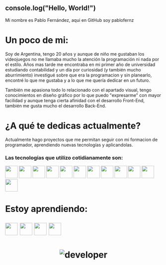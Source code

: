 ## console.log("Hello, World!")

<p>Mi nombre es Pablo Fernández, aqui en GitHub soy pablofernz</p>

<h1> Un poco de mi:</h1>
<p>Soy de Argentina, tengo 20 años y aunque de niño me gustaban los videojuegos no me llamaba mucho la atención la programación ni nada por el estilo. Años mas tarde me encontraba en mi primer año de universidad estudiando contabilidad y un día por curiosidad (y también mucho aburrimiento) investigué sobre que era la programacion y sin planearlo, encontré lo que me gustaba y a lo que me quería dedicar en un futuro.</p>

<p>También me apasiona todo lo relacionado con el apartado visual, tengo conocimientos en diseño gráfico por lo que puedo "expresarme" con mayor facilidad y aunque tenga cierta afinidad con el desarrollo Front-End, también me gusta mucho el desarrollo Back-End. </p>

<h1>¿A qué te dedicas actualmente?</h1>
<p>Actualmente hago proyectos que me permitan seguir con mi formacion de programador, aprendiendo nuevas tecnologías y aplicandolas. </p>

### Las tecnologías que utilizo cotidianamente son:
<p>
  <img src='https://cdn.worldvectorlogo.com/logos/logo-javascript.svg' width=40 height=40/>
  <img src='https://cdn.worldvectorlogo.com/logos/html-1.svg' width=40 height=40/>
  <img src='https://cdn.worldvectorlogo.com/logos/css-3.svg' width=40 height=40/>
   <img src='https://cdn.worldvectorlogo.com/logos/git-icon.svg' width=40 height=40/>
  <img src='https://cdn.worldvectorlogo.com/logos/react-2.svg' width=40 height=40/>
  <img src='https://cdn.worldvectorlogo.com/logos/redux.svg' width=40 height=40/>
  <img src='https://cdn.worldvectorlogo.com/logos/nodejs-icon.svg' width=40 height=40/>
  <img src='https://i.ibb.co/zFrdxYc/icons8-express-js-50.png' width=40 height=40/>
  <img src='https://cdn.freebiesupply.com/logos/large/2x/sequelize-logo-png-transparent.png' width=40 height=40/>
  <img src='https://cdn.worldvectorlogo.com/logos/postgresql.svg' width=40 height=40/>
  <img src='https://cdn.worldvectorlogo.com/logos/mongodb-icon-1.svg' width=40 height=40/>
  <img src='https://i.ibb.co/pKB0hfr/mongoose-1-logo-png-transparent.png' width=40 height=40/> 
</p>

<h1>Estoy aprendiendo:
<p>
  <img src='https://cdn.worldvectorlogo.com/logos/nextjs-2.svg' width=40 height=40/>
  <img src='https://cdn.worldvectorlogo.com/logos/firebase-1.svg' width=40 height=40/>
  <img src='https://cdn.worldvectorlogo.com/logos/gsap-greensock.svg' width=40 height=40/>
  <img src='https://cdn.worldvectorlogo.com/logos/framer-motion.svg' width=40 height=40/>
  
</p>
<h1/>
<div align="center">
  <img src="https://github.com/pablofernz/pablofernz/assets/122618014/1a9b7b7f-158e-4f4a-a115-4f7eea527d19" alt="developer">
</div>
